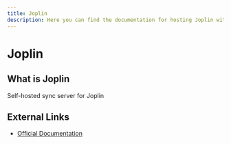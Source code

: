 ```yaml
---
title: Joplin
description: Here you can find the documentation for hosting Joplin with Coolify.
---
```


# Joplin

## What is Joplin

Self-hosted sync server for Joplin

## External Links

- [Official Documentation](https://github.com/laurent22/joplin/blob/dev/packages/server/README.md?utm_source=coolify.io)
